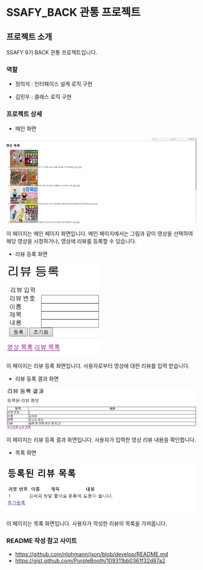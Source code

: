 # SSAFY_BACK 관통 프로젝트

## 프로젝트 소개
SSAFY 9기 BACK 관통 프로젝트입니다.


### 역할
- 정의석 : 
인터페이스 설계
로직 구현

- 김민우 : 
클래스
로직 구현

### 프로젝트 상세
- 메인 화면


![index.jpg](./index.jpg)


이 페이지는 메인 페이지 화면입니다.
메인 페이지에서는 그림과 같이 영상을 선택하여 해당 영상을 시청하거나, 영상에 리뷰를 등록할 수 있습니다.

- 리뷰 등록 화면


![regist.png](./regist.png)


이 페이지는 리뷰 등록 화면입니다.
사용자로부터 영상에 대한 리뷰를 입력 받습니다.

- 리뷰 등록 결과 화면


![regist_result.png](./regist_result.png)


이 페이지는 리뷰 등록 결과 화면입니다.
사용자가 입력한 영상 리뷰 내용을 확인합니다.

- 목록 화면


![list.png](./list.png)


이 페이지는 목록 화면입니다.
사용자가 작성한 리뷰의 목록을 가져옵니다.



### README 작성 참고 사이트
- https://github.com/nlohmann/json/blob/develop/README.md
- https://gist.github.com/PurpleBooth/109311bb0361f32d87a2
